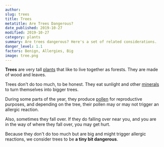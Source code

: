 ```yaml
---
author:
slug: trees
title: Trees
metatitle: Are Trees Dangerous?
date_published: 2019-10-27
modified: 2019-10-27
category: plants
summary: Are trees dangerous? Here's a set of related considerations.
danger_level: 1.1
factors: Benign, Allergies, Big
image: tree.png
---
```


**Trees** are very tall [plants](/plants) that like to live together as forests. They are made of wood and leaves.

Trees don't do too much, to be honest. They eat sunlight and other [minerals](/minerals) to turn themselves into bigger trees.

During some parts of the year, they produce [pollen](/plants/pollen) for reproductive purposes, and depending on the tree, their pollen may or may not trigger an allergic reaction.

Also, sometimes they fall over. If they do falling over near you, and you are in the way of where they fall over, you may get hurt.

Because they don't do too much but are big and might trigger allergic reactions, we consider trees to be **a tiny bit dangerous**.
